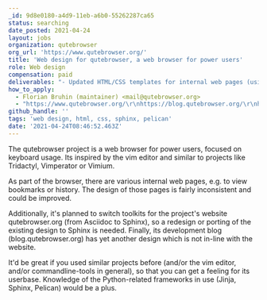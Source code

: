 ```yaml
---
_id: 9d8e0180-a4d9-11eb-a6b0-55262287ca65
status: searching
date_posted: 2021-04-24
layout: jobs
organization: qutebrowser
org_url: 'https://www.qutebrowser.org/'
title: 'Web design for qutebrowser, a web browser for power users'
role: Web design
compensation: paid
deliverables: "- Updated HTML/CSS templates for internal web pages (using Jinja templates, no external resources, no CSS/JS frameworks)\r\n- Optionally: Updated or ported design for Sphinx for the website/documentation\r\n- Optionally: New design for development blog (Pelican)"
how_to_apply:
  - Florian Bruhin (maintainer) <mail@qutebrowser.org>
  - "https://www.qutebrowser.org/\r\nhttps://blog.qutebrowser.org/\r\nhttps://github.com/qutebrowser/qutebrowser/blob/master/qutebrowser/html/styled.html"
github_handle: ''
tags: 'web design, html, css, sphinx, pelican'
date: '2021-04-24T08:46:52.463Z'
---
```

The qutebrowser project is a web browser for power users, focused on keyboard usage. Its inspired by the vim editor and similar to projects like Tridactyl, Vimperator or Vimium.

As part of the browser, there are various internal web pages, e.g. to view bookmarks or history. The design of those pages is fairly inconsistent and could be improved.

Additionally, it's planned to switch toolkits for the project's website qutebrowser.org (from Asciidoc to Sphinx), so a redesign or porting of the existing design to Sphinx is needed. Finally, its development blog (blog.qutebrowser.org) has yet another design which is not in-line with the website.

It'd be great if you used similar projects before (and/or the vim editor, and/or commandline-tools in general), so that you can get a feeling for its userbase. Knowledge of the Python-related frameworks in use (Jinja, Sphinx, Pelican) would be a plus.
